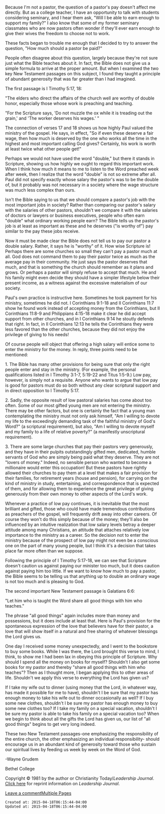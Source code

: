 
Because I'm not a pastor, the question of a pastor's pay doesn't affect me directly. But as a college teacher, I have an opportunity to talk with students considering seminary, and I hear them ask, "Will I be able to earn enough to support my family?" I also know that some of my former seminary classmates who are now pastors often wonder if they'll ever earn enough to give their wives the freedom to choose not to work.

These facts began to trouble me enough that I decided to try to answer the question, "How much should a pastor be paid?"

People often disagree about this question, largely because they're not sure just what the Bible teaches about it. In fact, the Bible does not give us a simple formula to arrive at the proper amount. But when I examined the two key New Testament passages on this subject, I found they taught a principle of abundant generosity that was far greater than I had imagined.

The first passage is I Timothy 5:17, 18:

"The elders who direct the affairs of the church well are worthy of double honor, especially those whose work is preaching and teaching.

"For the Scripture says, 'Do not muzzle the ox while it is treading out the grain,' and 'The worker deserves his wages.' "

The connection of verses 17 and 18 shows us how highly Paul valued the ministry of the gospel. He says, in effect, "So if even these deserve a fair wage, then how much is deserved by the one who works all the time in the highest and most important calling God gives? Certainly, his work is worth at least twice what other people get!"

Perhaps we would not have used the word "double," but there it stands in Scripture, showing us how highly we ought to regard this important work. When I think how much it means to me to listen to the Word preached week after week, then I realize that the word "double" is not so extreme after all. Paul did not specify exactly whose salary the pastor's was to be the double of, but it probably was not necessary in a society where the wage structure was much less complex than ours.

Isn't the Bible saying to us that we should compare a pastor's job with the most important jobs in society? Rather than comparing our pastor's salary with the salaries of other pastors, shouldn't we compare it with the salaries of doctors or lawyers or business executives, people who often earn "double" what ordinary working people earn? The Bible tells us the pastor's job is at least as important as these and he deserves ("is worthy of") pay similar to the pay these jobs receive.

Now it must be made clear the Bible does not tell us to pay our pastor a double salary. Rather, it says he is "worthy" of it. How wise Scripture is! Perhaps there are some churches so small they can't pay a pastor much at all. God does not command them to pay their pastor twice as much as the average pay in their community. He just says the pastor deserves that much, and that is something the church should remember as it plans and grows. Or perhaps a pastor will simply refuse to accept that much. He and his family might even decide they should have a simpler lifestyle below their present income, as a witness against the excessive materialism of our society.

Paul's own practice is instructive here. Sometimes he took payment for his ministry, sometimes he did not. I Corinthians 9:1-18 and II Corinthians 11:7 show he found work instead of accepting money from the Corinthians, but II Corinthians 11:8-9 and Philippians 4:15-18 make it clear he did accept support from other churches, and in I Corinthians 9:14 he stoutly defends that right. In fact, in II Corinthians 12:13 he tells the Corinthians they were less favored than the other churches, because they did not enjoy the privilege of giving to his needs!

Of course people will object that offering a high salary will entice some to enter the ministry for the money. In reply, three points need to be mentioned:

1\. The Bible has many other provisions for being sure that only the right people enter and stay in the ministry. (For example, the personal qualifications listed in I Timothy 3:1-7, 5:19-22 and Titus 1:5-9.) Low pay, however, is simply not a requisite. Anyone who wants to argue that low pay is good for pastors must do so both without any clear scriptural support and in direct opposition to I Timothy 5:17.

2\. Sadly, the opposite result of low pastoral salaries has come about too often. Some of our most gifted young men are not entering the ministry. There may be other factors, but one is certainly the fact that a young man contemplating the ministry must not only ask himself, "Am I willing to devote my life to the exceedingly demanding task of the faithful ministry of God's Word?" (a scriptural requirement), but also, "Am I willing to devote myself and my family to a life of relative poverty?" (a manifestly unscriptural requirement).

3\. There are some large churches that pay their pastors very generously, and they have in their pulpits outstandingly gifted men, dedicated, humble servants of God who are simply being paid what they deserve. They are not "lovers of money." Indeed, no sensible person who wanted to become a millionaire would enter this occupation! But these pastors have rightly allowed their churches to pay them at a level that makes a fair provision for their families, for retirement years (house and pension), for carrying on the kind of ministry in study, entertaining, and correspondence that is expected of them, and for allowing them to experience the great privilege of giving generously from their own money to other aspects of the Lord's work.

Whenever a practice of low pay continues, it is inevitable that the most brilliant and gifted, those who could have made tremendous contributions as preachers of the gospel, will frequently drift away into other careers. Of course they won't do this simply because of the money; they'll also be influenced by an intuitive realization that low salary levels betray a deeper attitude among many Christians, an attitude that attaches relatively low importance to the ministry as a career. So the decision not to enter the ministry because of the prospect of low pay might not even be a conscious one on the part of many young people, but I think it's a decision that takes place far more often than we suppose.

Following the principle of I Timothy 5:17-18, we can see that Scripture doesn't caution us against paying our minister too much, but it does caution against paying him too little. If we want to know how much to pay a pastor, the Bible seems to be telling us that anything up to double an ordinary wage is not too much and is pleasing to God.

The second important New Testament passage is Galatians 6:6:

"Let him who is taught the Word share all good things with him who teaches."

The phrase "all good things" again includes more than money and possessions, but it does include at least that. Here is Paul's provision for the spontaneous expression of the love that believers have for their pastor, a love that will show itself in a natural and free sharing of whatever blessings the Lord gives us.

One day I received some money unexpectedly, and I went to the bookstore to buy some books. While I was there, the Lord brought this verse to mind, I think, to show me I had been lax in obeying this principle of Scripture. Why should I spend all the money on books for myself? Shouldn't I also get some books for my pastor and thereby "share all good things with him who teaches"? Then as I thought more, I began applying this to other areas of life. Shouldn't we apply this verse to everything the Lord has given us?

If I take my wife out to dinner (using money that the Lord, in whatever way, has made it possible for me to have), shouldn't I be sure that my pastor has enough money to take his wife out to dinner occasionally as well? If I buy some new clothes, shouldn't I be sure my pastor has enough money to buy some new clothes too? If I take my family on a special vacation, shouldn't I be sure my pastor is able to take his family on a special vacation too? When we begin to think about all the gifts the Lord has given us, our list of "all good things" begins to get very long indeed.

These two New Testament passages-one emphasizing the responsibility of the entire church, the other emphasizing an individual responsibility- should encourage us in an abundant kind of generosity toward those who sustain our spiritual lives by feeding us week by week on the Word of God.

\-Wayne Grudem

Bethel College

Copyright © 1981 by the author or Christianity Today/_Leadership Journal_.
[Click here](http://www.christianitytoday.com/le/help/permissionsprivacy/permissions.html#answer) for reprint information on _Leadership Journal_.

[Leave a comment](http://www.christianitytoday.com/le/1981/spring/81l2066.html?paging=off#comments)[Multiple Pages](http://www.christianitytoday.com/le/1981/spring/81l2066.html)

    Created at: 2015-04-18T06:15:44-04:00
    Updated at: 2015-04-18T06:15:44-04:00

